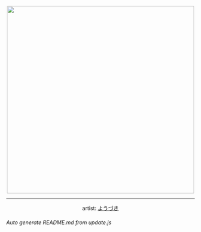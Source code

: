 
<p align="center">
  <img width="500" src="https://nekos.best/api/v2/neko/0230.png">
  <hr/>
  <center>
    artist: <a href="https://www.pixiv.net/en/artworks/90785531">ようづき</a>
  </center>
</p>


###### Auto generate README.md from update.js

